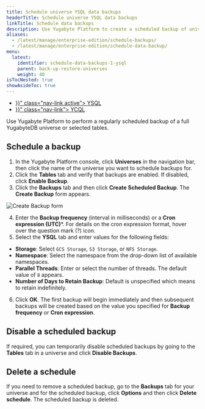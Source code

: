 ```yaml
---
title: Schedule universe YSQL data backups
headerTitle: Schedule universe YSQL data backups
linkTitle: Schedule data backups
description: Use Yugabyte Platform to create a scheduled backup of universe YSQL data.
aliases:
  - /latest/manage/enterprise-edition/schedule-backups/
  - /latest/manage/enterprise-edition/schedule-data-backup/
menu:
  latest:
    identifier: schedule-data-backups-1-ysql
    parent: back-up-restore-universes
    weight: 40
isTocNested: true
showAsideToc: true
---
```


<ul class="nav nav-tabs-alt nav-tabs-yb">

  <li >
    <a href="{{< relref "./ysql.md" >}}" class="nav-link active">
      <i class="icon-postgres" aria-hidden="true"></i>
      YSQL
    </a>
  </li>

  <li >
    <a href="{{< relref "./ycql.md" >}}" class="nav-link">
      <i class="icon-cassandra" aria-hidden="true"></i>
      YCQL
    </a>
  </li>

</ul>

Use Yugabyte Platform to perform a regularly scheduled backup of a full YugabyteDB universe or selected tables.

## Schedule a backup

1. In the Yugabyte Platform console, click **Universes** in the navigation bar, then click the name of the universe you want to schedule backups for.
2. Click the **Tables** tab and verify that backups are enabled. If disabled, click **Enable Backup**.
3. Click the **Backups** tab and then click **Create Scheduled Backup**. The **Create Backup** form appears.

![Create Backup form](/images/yp/create-backup.png)

4. Enter the **Backup frequency** (interval in milliseconds) or a **Cron expression (UTC)***. For details on the cron expression format, hover over the question mark (?) icon.
5. Select the **YSQL** tab and enter values for the following fields:

- **Storage**: Select `GCS Storage`, `S3 Storage`, or `NFS Storage`.
- **Namespace**: Select the namespace from the drop-down list of available namespaces.
- **Parallel Threads**: Enter or select the number of threads. The default value of `8` appears.
- **Number of Days to Retain Backup**: Default is unspecified which means to retain indefinitely.

6. Click **OK**. The first backup will begin immediately and then subsequent backups will be created based on the value you specified for **Backup frequency** or **Cron expression**.

## Disable a scheduled backup

If required, you can temporarily disable scheduled backups by going to the **Tables** tab in a universe and click **Disable Backups**.

## Delete a schedule

If you need to remove a scheduled backup, go to the **Backups** tab for your universe and for the scheduled backup, click **Options** and then click **Delete schedule**. The scheduled backup is deleted.
